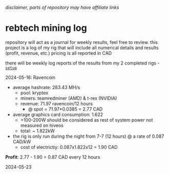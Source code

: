 _disclaimer, parts of repository may have affiliate links_

# rebtech mining log 

repository will act as a journal for weekly results, feel free to review.
this project is a log of my rig that will include all numerical details and results (profit, revenue, etc.)
pricing is all reported in CAD  

there will be weekly log reports of the results from my 2 completed rigs - [`setup`](/setup.md)

2024-05-16: Ravencoin 
- average hashrate: 283.43 MH/s
  - pool: kryptex
  - miners: teamredminer (AMD) & t-rex (NVIDIA)
  - revenue: 71.97 ravencoin/12 hours
    - @ spot = 71.97*0.0385 = 2.77 CAD
- average graphics card consumption: 1.622
  - +100-200W should be considered as rest of system power not measured on hiveos
  - total: ~ 1.822kW
- the rig is only run during the night from 7-7 (12 hours) @ a rate of 0.087 CAD/kW
  - cost of electrictiy: 0.087x1.822x12 = 1.90 CAD

__Profit__: 2.77 - 1.90 = 0.87 CAD every 12 hours

2024-05-23



